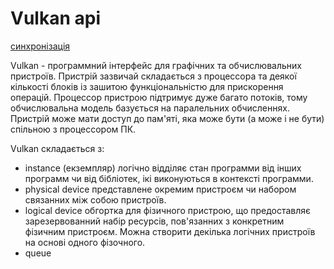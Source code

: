 # Vulkan api
[синхронізація](./synchronization/index.md)  

 Vulkan - программний інтерфейс для графічних та обчислювальних пристроїв.
Пристрій зазвичай складається з процессора та деякої кількості блоків із зашитою функціональністю для прискорення операцій. Процессор пристрою підтримує дуже багато потоків, тому обчислювальна модель базується на паралельних обчисленнях. Пристрій може мати доступ до пам'яті, яка може бути (а може і не бути) спільною з процессором ПК.  

 Vulkan складається з:  
- instance (екземпляр)  логічно відділяє стан программи від інших программ чи від бібліотек, ікі виконуються в контексті программи.  
- physical device представлене окремим пристроєм чи набором связанних між собою пристроїв.    
- logical device обгортка для фізичного пристрою, що предоставляє зарезервованний набір ресурсів, пов'язанних з конкретним фізичним пристроєм. Можна створити декілька логічних пристроїв на основі одного фізочного.   
- queue 
